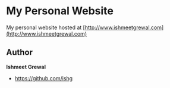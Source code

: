 # My Personal Website

My personal website hosted at [http://www.ishmeetgrewal.com](http://www.ishmeetgrewal.com)

## Author

**Ishmeet Grewal**
- <https://github.com/ishg>

